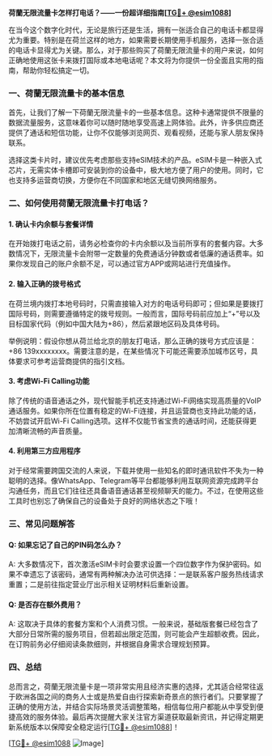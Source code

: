 **荷蘭无限流量卡怎样打电话？——一份超详细指南[[TG💪+ @esim1088](https://t.me/s/esim1088)]**

在当今这个数字化时代，无论是旅行还是生活，拥有一张适合自己的电话卡都显得尤为重要。特别是在荷兰这样的地方，如果需要长期使用手机服务，选择一张合适的电话卡显得尤为关键。那么，对于那些购买了荷蘭无限流量卡的用户来说，如何正确地使用这张卡来拨打国际或本地电话呢？本文将为你提供一份全面且实用的指南，帮助你轻松搞定一切。

### 一、荷蘭无限流量卡的基本信息

首先，让我们了解一下荷蘭无限流量卡的一些基本信息。这种卡通常提供不限量的数据流量服务，这意味着你可以随时随地享受高速上网体验。此外，许多供应商还提供了通话和短信功能，让你不仅能够浏览网页、观看视频，还能与家人朋友保持联系。

选择这类卡片时，建议优先考虑那些支持eSIM技术的产品。eSIM卡是一种嵌入式芯片，无需实体卡槽即可安装到你的设备中，极大地方便了用户的使用。同时，它也支持多运营商切换，方便你在不同国家和地区无缝切换网络服务。

### 二、如何使用荷蘭无限流量卡打电话？

#### 1. 确认卡内余额与套餐详情

在开始拨打电话之前，请务必检查你的卡内余额以及当前所享有的套餐内容。大多数情况下，无限流量卡会附带一定数量的免费通话分钟数或者低廉的通话费率。如果你发现自己的账户余额不足，可以通过官方APP或网站进行充值操作。

#### 2. 输入正确的拨号格式

在荷兰境内拨打本地号码时，只需直接输入对方的电话号码即可；但如果是要拨打国际号码，则需要遵循特定的拨号规则。一般而言，国际号码前应加上“+”号以及目标国家代码（例如中国大陆为+86），然后紧跟地区码及具体号码。

举例说明：假设你想从荷兰给北京的朋友打电话，那么正确的拨号方式应该是：+86 139xxxxxxxx。需要注意的是，在某些情况下可能还需要添加城市区号，具体要求可参考运营商提供的指引文档。

#### 3. 考虑Wi-Fi Calling功能

除了传统的语音通话之外，现代智能手机还支持通过Wi-Fi网络实现高质量的VoIP通话服务。如果你所在位置有稳定的Wi-Fi连接，并且运营商也支持此功能的话，不妨尝试开启Wi-Fi Calling选项。这样不仅能节省宝贵的通话时间，还能获得更加清晰流畅的声音质量。

#### 4. 利用第三方应用程序

对于经常需要跨国交流的人来说，下载并使用一些知名的即时通讯软件不失为一种聪明的选择。像WhatsApp、Telegram等平台都能够利用互联网资源完成跨平台沟通任务，而且它们往往还具备语音通话甚至视频聊天的能力。不过，在使用这些工具时也别忘了确保自己的设备处于良好的网络状态之下哦！

### 三、常见问题解答

#### Q: 如果忘记了自己的PIN码怎么办？
A: 大多数情况下，首次激活eSIM卡时会要求设置一个四位数字作为保护密码。如果不幸遗忘了该密码，通常有两种解决办法可供选择：一是联系客户服务热线请求重置；二是前往指定营业厅出示相关证明材料后重新设置。

#### Q: 是否存在额外费用？
A: 这取决于具体的套餐方案和个人消费习惯。一般来说，基础版套餐已经包含了大部分日常所需的服务项目，但若超出限定范围，则可能会产生超额收费。因此，在订购前务必仔细阅读条款细则，并根据自身需求合理规划预算。

### 四、总结

总而言之，荷蘭无限流量卡是一项非常实用且经济实惠的选择，尤其适合经常往返于欧洲各国之间的商务人士或是热爱自由行探索新奇景点的旅行者们。只要掌握了正确的使用方法，并结合实际场景灵活调整策略，相信每位用户都能从中享受到便捷高效的服务体验。最后再次提醒大家关注官方渠道获取最新资讯，并记得定期更新系统版本以保障安全稳定运行[[TG💪+ @esim1088](https://t.me/s/esim1088)]！

[[TG💪+ @esim1088](https://t.me/s/esim1088) ![Image](https://i.postimg.cc/4NQfJmqS/Snipaste-2025-05-13-00-14-12.png)]
